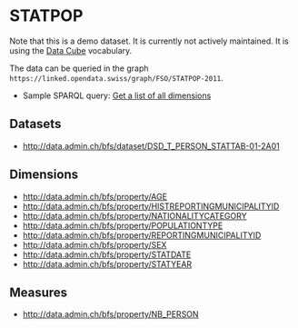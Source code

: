 # STATPOP

Note that this is a demo dataset. It is currently not actively maintained. It is using the [Data Cube](http://www.w3.org/TR/vocab-data-cube/) vocabulary.

The data can be queried in the graph `https://linked.opendata.swiss/graph/FSO/STATPOP-2011`.

* Sample SPARQL query: [Get a list of all dimensions](http://data.admin.ch/sparql/#query=PREFIX+rdfs%3A+++%3Chttp%3A%2F%2Fwww.w3.org%2F2000%2F01%2Frdf-schema%23%3E%0APREFIX+schema%3A+%3Chttp%3A%2F%2Fschema.org%2F%3E%0APREFIX+xsd%3A+%3Chttp%3A%2F%2Fwww.w3.org%2F2001%2FXMLSchema%23%3E%0APREFIX+gont%3A+%3Chttps%3A%2F%2Fgont.ch%2F%3E%0APREFIX+qb%3A+%3Chttp%3A%2F%2Fpurl.org%2Flinked-data%2Fcube%23%3E%0A%0ASELECT+DISTINCT+%3Fs%0AFROM+%3Chttps%3A%2F%2Flinked.opendata.swiss%2Fgraph%2FFSO%2FSTATPOP-2011%3E%0AWHERE%0A%7B%0A++%3Fs+a+qb%3ADimensionProperty+.%0A%7D&contentTypeConstruct=text%2Fturtle&contentTypeSelect=application%2Fsparql-results%2Bjson&endpoint=http%3A%2F%2Fdata.admin.ch%2Fquery&requestMethod=POST&tabTitle=Query+1&headers=%7B%7D&outputFormat=table)

## Datasets

* http://data.admin.ch/bfs/dataset/DSD_T_PERSON_STATTAB-01-2A01

## Dimensions

* http://data.admin.ch/bfs/property/AGE
* http://data.admin.ch/bfs/property/HISTREPORTINGMUNICIPALITYID
* http://data.admin.ch/bfs/property/NATIONALITYCATEGORY
* http://data.admin.ch/bfs/property/POPULATIONTYPE
* http://data.admin.ch/bfs/property/REPORTINGMUNICIPALITYID
* http://data.admin.ch/bfs/property/SEX
* http://data.admin.ch/bfs/property/STATDATE
* http://data.admin.ch/bfs/property/STATYEAR

## Measures

* http://data.admin.ch/bfs/property/NB_PERSON
